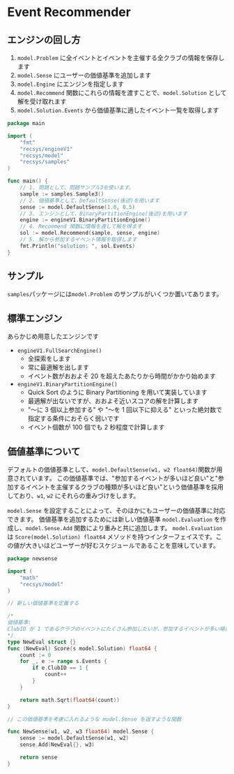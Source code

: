 # Event Recommender

## エンジンの回し方

1. `model.Problem` に全イベントとイベントを主催する全クラブの情報を保存します
2. `model.Sense` にユーザーの価値基準を追加します
3. `model.Engine` にエンジンを指定します
4. `model.Recommend` 関数にこれらの情報を渡すことで、`model.Solution` として解を受け取れます
5. `model.Solution.Events` から価値基準に適したイベント一覧を取得します

```go:main.go
package main

import (
	"fmt"
	"recsys/engineV1"
	"recsys/model"
	"recsys/samples"
)

func main() {
    // 1. 問題として、問題サンプル3を使います。
	sample := samples.Sample3()
    // 2. 価値基準として、DefaultSense(後述)を用います
	sense := model.DefaultSense(1.0, 0.5)
    // 3. エンジンとして、BinaryPartitionEngine(後述)を用います
    engine := engineV1.BinaryPartitionEngine()
    // 4. Recommend 関数に情報を渡して解を得ます
	sol := model.Recommend(sample, sense, engine)
    // 5. 解から参加するイベント情報を取得します
	fmt.Println("solution: ", sol.Events)
}

```

## サンプル

`samples`パッケージには`model.Problem` のサンプルがいくつか置いてあります。

## 標準エンジン

あらかじめ用意したエンジンです

- `engineV1.FullSearchEngine()`
  - 全探索をします
  - 常に最適解を出します
  - イベント数がおおよそ 20 を超えたあたりから時間がかかり始めます
- `engineV1.BinaryPartitionEngine()`
  - Quick Sort のように Binary Partitioning を用いて実装しています
  - 最適解が出ないですが、おおよそ近いスコアの解を計算します
  - "〜に 3 個以上参加する" や "〜を 1 回以下に抑える" といった絶対数で指定する条件におそらく弱いです
  - イベント個数が 100 個でも 2 秒程度で計算します

## 価値基準について

デフォルトの価値基準として、`model.DefaultSense(w1, w2 float64)`関数が用意されています。
この価値基準では、"参加するイベントが多いほど良い"と"参加するイベントを主催するクラブの種類が多いほど良い"という価値基準を採用しており、`w1`, `w2` にそれらの重みづけをします。

`model.Sense` を設定することによって、そのほかにもユーザーの価値基準に対応できます。
価値基準を追加するためには新しい価値基準 `model.Evaluation` を作成し、`model.Sense.Add` 関数により重みと共に追加します。
`model.Evaluation` は `Score(model.Solution) float64` メソッドを持つインターフェイスです。この値が大きいほどユーザーが好むスケジュールであることを意味しています。

```go:newsense.go
package newsense

import (
    "math"
    "recsys/model"
)

// 新しい価値基準を定義する

/*
価値基準:
ClubID が 1 であるクラブのイベントにたくさん参加したいが、参加するイベントが多い場合はそれ以上増やしてもそこまで嬉しさは変わらない
*/
type NewEval struct {}
func (NewEval) Score(s model.Solution) float64 {
    count := 0
    for _, e := range s.Events {
        if e.ClubID == 1 {
            count++
        }
    }

    return math.Sqrt(float64(count))
}

// この価値基準を考慮に入れるような model.Sense を返すような関数

func NewSense(w1, w2, w3 float64) model.Sense {
    sense := model.DefaultSense(w1, w2)
    sense.Add(NewEval{}, w3)

    return sense
}
```
